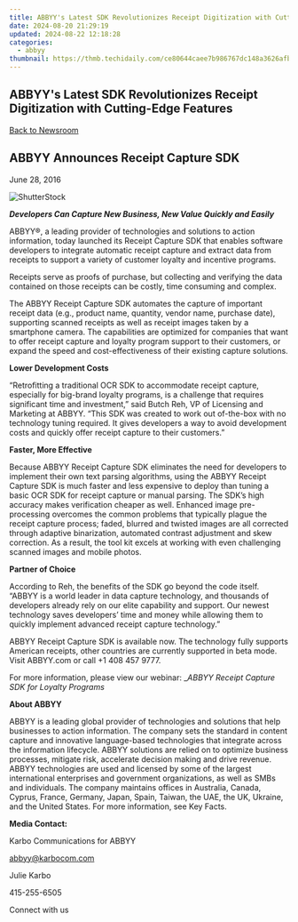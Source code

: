 ```yaml
---
title: ABBYY's Latest SDK Revolutionizes Receipt Digitization with Cutting-Edge Features
date: 2024-08-20 21:29:19
updated: 2024-08-22 12:18:28
categories:
  - abbyy
thumbnail: https://thmb.techidaily.com/ce80644caee7b986767dc148a3626afb6dedcf8d303ed5814c688bdf2e6498bb.jpg
---
```


## ABBYY's Latest SDK Revolutionizes Receipt Digitization with Cutting-Edge Features

[Back to Newsroom](https://tools.techidaily.com/abbyy/products/)

## ABBYY Announces Receipt Capture SDK

June 28, 2016

![ShutterStock](https://content.abbyy.com/-/media/project/abbyy/abbyy/branchtemplates/shutterstock_1272462163_1296-x-729.jpg?h=729&iar=0&w=1296)

_**Developers Can Capture New Business, New Value Quickly and Easily**_ 

ABBYY®, a leading provider of technologies and solutions to action information, today launched its Receipt Capture SDK that enables software developers to integrate automatic receipt capture and extract data from receipts to support a variety of customer loyalty and incentive programs.

Receipts serve as proofs of purchase, but collecting and verifying the data contained on those receipts can be costly, time consuming and complex.

The ABBYY Receipt Capture SDK automates the capture of important receipt data (e.g., product name, quantity, vendor name, purchase date), supporting scanned receipts as well as receipt images taken by a smartphone camera. The capabilities are optimized for companies that want to offer receipt capture and loyalty program support to their customers, or expand the speed and cost-effectiveness of their existing capture solutions.

**Lower Development Costs** 

“Retrofitting a traditional OCR SDK to accommodate receipt capture, especially for big-brand loyalty programs, is a challenge that requires significant time and investment,” said Butch Reh, VP of Licensing and Marketing at ABBYY. “This SDK was created to work out of-the-box with no technology tuning required. It gives developers a way to avoid development costs and quickly offer receipt capture to their customers.”

**Faster, More Effective**

Because ABBYY Receipt Capture SDK eliminates the need for developers to implement their own text parsing algorithms, using the ABBYY Receipt Capture SDK is much faster and less expensive to deploy than tuning a basic OCR SDK for receipt capture or manual parsing. The SDK’s high accuracy makes verification cheaper as well. Enhanced image pre-processing overcomes the common problems that typically plague the receipt capture process; faded, blurred and twisted images are all corrected through adaptive binarization, automated contrast adjustment and skew correction. As a result, the tool kit excels at working with even challenging scanned images and mobile photos.

**Partner of Choice**

According to Reh, the benefits of the SDK go beyond the code itself. “ABBYY is a world leader in data capture technology, and thousands of developers already rely on our elite capability and support. Our newest technology saves developers’ time and money while allowing them to quickly implement advanced receipt capture technology.”

ABBYY Receipt Capture SDK is available now. The technology fully supports American receipts, other countries are currently supported in beta mode. Visit ABBYY.com or call +1 408 457 9777.

For more information, please view our webinar: __ABBYY Receipt Capture SDK for Loyalty Programs_ 

**About ABBYY**

ABBYY is a leading global provider of technologies and solutions that help businesses to action information. The company sets the standard in content capture and innovative language-based technologies that integrate across the information lifecycle. ABBYY solutions are relied on to optimize business processes, mitigate risk, accelerate decision making and drive revenue. ABBYY technologies are used and licensed by some of the largest international enterprises and government organizations, as well as SMBs and individuals. The company maintains offices in Australia, Canada, Cyprus, France, Germany, Japan, Spain, Taiwan, the UAE, the UK, Ukraine, and the United States. For more information, see Key Facts.

**Media Contact:** 

Karbo Communications for ABBYY

abbyy@karbocom.com

Julie Karbo

415-255-6505

Connect with us

<ins class="adsbygoogle"
     style="display:block"
     data-ad-format="autorelaxed"
     data-ad-client="ca-pub-7571918770474297"
     data-ad-slot="1223367746"></ins>



<ins class="adsbygoogle"
     style="display:block"
     data-ad-client="ca-pub-7571918770474297"
     data-ad-slot="8358498916"
     data-ad-format="auto"
     data-full-width-responsive="true"></ins>
